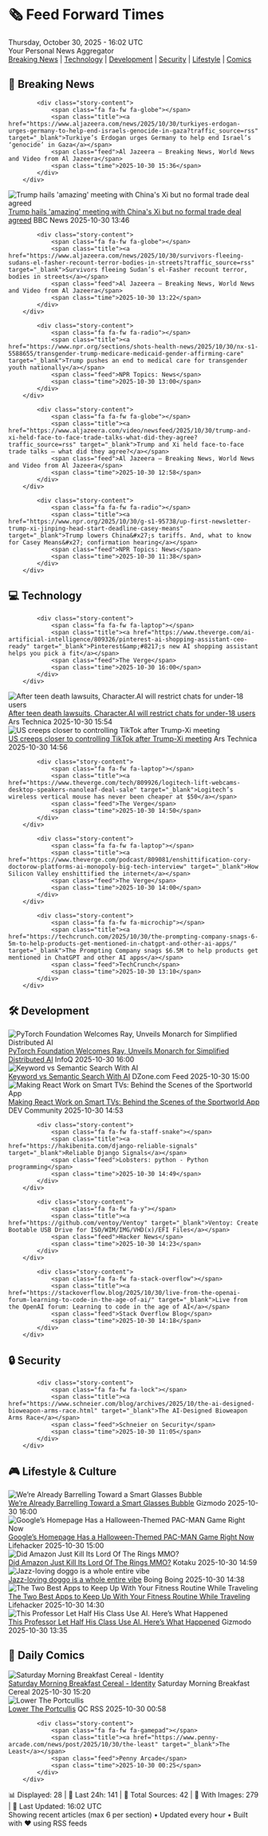 <!-- Processing 54 RSS feeds at 2025-10-30 16:02:10 UTC -->
<!-- Processing: XKCD -->
<!-- Processing: Saturday Morning Breakfast Cereal -->
<!-- Processing: Penny Arcade -->
<!-- Processing: Poorly Drawn Lines -->
<!-- Processing: Garfield -->
<!-- Processing: Cyanide & Happiness -->
<!-- Processing: Questionable Content -->
<!-- Processing: Dinosaur Comics -->
<!-- Processing: CNN Breaking News -->
<!-- Processing: BBC World News -->
<!-- Processing: Al Jazeera Breaking News -->
<!-- Processing: Reuters Top News -->
<!-- Processing: Reuters World News -->
<!-- Processing: NBC News Breaking -->
<!-- Processing: Sky News World -->
<!-- Processing: The Verge -->
<!-- Processing: Ars Technica -->
<!-- Processing: Slashdot -->
<!-- Processing: Lobsters Python -->
<!-- Processing: Hacker News -->
<!-- Processing: StackOverflow Blog -->
<!-- Processing: DistroWatch -->
<!-- Processing: GitLab Blog -->
<!-- Processing: InfoQ -->
<!-- Processing: DZone -->
<!-- Processing: Martin Fowler -->
<!-- Processing: The Pragmatic Engineer -->
<!-- Processing: Lifehacker -->
<!-- Processing: Gizmodo -->
<!-- Processing: Kotaku -->
<!-- Generated 13 new posts out of 30 feeds processed -->
<div class="newspaper-header">
    <h1 class="newspaper-title">🗞️ Feed Forward Times</h1>
    <div class="newspaper-date">Thursday, October 30, 2025 - 16:02 UTC</div>
    <div class="newspaper-subtitle">Your Personal News Aggregator</div>
</div>

<div class="newspaper-nav">
    <a href="#breaking">Breaking News</a> |
    <a href="#tech">Technology</a> |
    <a href="#dev">Development</a> |
    <a href="#security">Security</a> |
    <a href="#lifestyle">Lifestyle</a> |
    <a href="#webcomics">Comics</a>
</div>

<div class="news-section breaking-news" id="breaking">
<h2 class="section-header">🚨 Breaking News</h2>
<div class="stories-container">
<div class="story">
            
            <div class="story-content">
                <span class="fa fa-fw fa-globe"></span>
                <span class="title"><a href="https://www.aljazeera.com/news/2025/10/30/turkiyes-erdogan-urges-germany-to-help-end-israels-genocide-in-gaza?traffic_source=rss" target="_blank">Turkiye’s Erdogan urges Germany to help end Israel’s ‘genocide’ in Gaza</a></span>
                <span class="feed">Al Jazeera – Breaking News, World News and Video from Al Jazeera</span>
                <span class="time">2025-10-30 15:36</span>
            </div>
        </div>
<div class="story">
            <img src="https://ichef.bbci.co.uk/ace/standard/240/cpsprodpb/9d31/live/da437390-b59a-11f0-aa13-0b0479f6f42a.jpg" alt="Trump hails &#x27;amazing&#x27; meeting with China&#x27;s Xi but no formal trade deal agreed" class="story-image" loading="lazy" onerror="this.style.display='none'">
            <div class="story-content">
                <span class="fa fa-fw fa-earth-americas"></span>
                <span class="title"><a href="https://www.bbc.com/news/articles/crl25xl1gjpo?at_medium=RSS&at_campaign=rss" target="_blank">Trump hails &#x27;amazing&#x27; meeting with China&#x27;s Xi but no formal trade deal agreed</a></span>
                <span class="feed">BBC News</span>
                <span class="time">2025-10-30 13:46</span>
            </div>
        </div>
<div class="story">
            
            <div class="story-content">
                <span class="fa fa-fw fa-globe"></span>
                <span class="title"><a href="https://www.aljazeera.com/news/2025/10/30/survivors-fleeing-sudans-el-fasher-recount-terror-bodies-in-streets?traffic_source=rss" target="_blank">Survivors fleeing Sudan’s el-Fasher recount terror, bodies in streets</a></span>
                <span class="feed">Al Jazeera – Breaking News, World News and Video from Al Jazeera</span>
                <span class="time">2025-10-30 13:22</span>
            </div>
        </div>
<div class="story">
            
            <div class="story-content">
                <span class="fa fa-fw fa-radio"></span>
                <span class="title"><a href="https://www.npr.org/sections/shots-health-news/2025/10/30/nx-s1-5588655/transgender-trump-medicare-medicaid-gender-affirming-care" target="_blank">Trump pushes an end to medical care for transgender youth nationally</a></span>
                <span class="feed">NPR Topics: News</span>
                <span class="time">2025-10-30 13:00</span>
            </div>
        </div>
<div class="story">
            
            <div class="story-content">
                <span class="fa fa-fw fa-globe"></span>
                <span class="title"><a href="https://www.aljazeera.com/video/newsfeed/2025/10/30/trump-and-xi-held-face-to-face-trade-talks-what-did-they-agree?traffic_source=rss" target="_blank">Trump and Xi held face-to-face trade talks – what did they agree?</a></span>
                <span class="feed">Al Jazeera – Breaking News, World News and Video from Al Jazeera</span>
                <span class="time">2025-10-30 12:58</span>
            </div>
        </div>
<div class="story">
            
            <div class="story-content">
                <span class="fa fa-fw fa-radio"></span>
                <span class="title"><a href="https://www.npr.org/2025/10/30/g-s1-95738/up-first-newsletter-trump-xi-jinping-head-start-deadline-casey-means" target="_blank">Trump lowers China&#x27;s tariffs. And, what to know for Casey Means&#x27; confirmation hearing</a></span>
                <span class="feed">NPR Topics: News</span>
                <span class="time">2025-10-30 11:38</span>
            </div>
        </div>
</div>
</div>
<div class="news-section tech-news" id="tech">
<h2 class="section-header">💻 Technology</h2>
<div class="stories-container">
<div class="story">
            
            <div class="story-content">
                <span class="fa fa-fw fa-laptop"></span>
                <span class="title"><a href="https://www.theverge.com/ai-artificial-intelligence/809326/pinterest-ai-shopping-assistant-ceo-ready" target="_blank">Pinterest&amp;#8217;s new AI shopping assistant helps you pick a fit</a></span>
                <span class="feed">The Verge</span>
                <span class="time">2025-10-30 16:00</span>
            </div>
        </div>
<div class="story">
            <img src="https://cdn.arstechnica.net/wp-content/uploads/2025/03/robot_no_sign_3-500x500.jpg" alt="After teen death lawsuits, Character.AI will restrict chats for under-18 users" class="story-image" loading="lazy" onerror="this.style.display='none'">
            <div class="story-content">
                <span class="fa fa-fw fa-cog"></span>
                <span class="title"><a href="https://arstechnica.com/information-technology/2025/10/after-teen-death-lawsuits-character-ai-will-restrict-chats-for-under-18-users/" target="_blank">After teen death lawsuits, Character.AI will restrict chats for under-18 users</a></span>
                <span class="feed">Ars Technica</span>
                <span class="time">2025-10-30 15:54</span>
            </div>
        </div>
<div class="story">
            <img src="https://cdn.arstechnica.net/wp-content/uploads/2025/10/GettyImages-2244071819-500x500.jpg" alt="US creeps closer to controlling TikTok after Trump-Xi meeting" class="story-image" loading="lazy" onerror="this.style.display='none'">
            <div class="story-content">
                <span class="fa fa-fw fa-cog"></span>
                <span class="title"><a href="https://arstechnica.com/tech-policy/2025/10/us-creeps-closer-to-controlling-tiktok-after-trump-xi-meeting/" target="_blank">US creeps closer to controlling TikTok after Trump-Xi meeting</a></span>
                <span class="feed">Ars Technica</span>
                <span class="time">2025-10-30 14:56</span>
            </div>
        </div>
<div class="story">
            
            <div class="story-content">
                <span class="fa fa-fw fa-laptop"></span>
                <span class="title"><a href="https://www.theverge.com/tech/809926/logitech-lift-webcams-desktop-speakers-nanoleaf-deal-sale" target="_blank">Logitech’s wireless vertical mouse has never been cheaper at $50</a></span>
                <span class="feed">The Verge</span>
                <span class="time">2025-10-30 14:50</span>
            </div>
        </div>
<div class="story">
            
            <div class="story-content">
                <span class="fa fa-fw fa-laptop"></span>
                <span class="title"><a href="https://www.theverge.com/podcast/809081/enshittification-cory-doctorow-platforms-ai-monopoly-big-tech-interview" target="_blank">How Silicon Valley enshittified the internet</a></span>
                <span class="feed">The Verge</span>
                <span class="time">2025-10-30 14:00</span>
            </div>
        </div>
<div class="story">
            
            <div class="story-content">
                <span class="fa fa-fw fa-microchip"></span>
                <span class="title"><a href="https://techcrunch.com/2025/10/30/the-prompting-company-snags-6-5m-to-help-products-get-mentioned-in-chatgpt-and-other-ai-apps/" target="_blank">The Prompting Company snags $6.5M to help products get mentioned in ChatGPT and other AI apps</a></span>
                <span class="feed">TechCrunch</span>
                <span class="time">2025-10-30 13:10</span>
            </div>
        </div>
</div>
</div>
<div class="news-section dev-news" id="dev">
<h2 class="section-header">🛠️ Development</h2>
<div class="stories-container">
<div class="story">
            <img src="https://res.infoq.com/news/2025/10/pytorch-conf-ray-monarch/en/headerimage/V4zqpWHQ-1761799193537.jpeg" alt="PyTorch Foundation Welcomes Ray, Unveils Monarch for Simplified Distributed AI" class="story-image" loading="lazy" onerror="this.style.display='none'">
            <div class="story-content">
                <span class="fa fa-fw fa-info-circle"></span>
                <span class="title"><a href="https://www.infoq.com/news/2025/10/pytorch-conf-ray-monarch/?utm_campaign=infoq_content&utm_source=infoq&utm_medium=feed&utm_term=global" target="_blank">PyTorch Foundation Welcomes Ray, Unveils Monarch for Simplified Distributed AI</a></span>
                <span class="feed">InfoQ</span>
                <span class="time">2025-10-30 16:00</span>
            </div>
        </div>
<div class="story">
            <img src="https://dz2cdn1.dzone.com/thumbnail?fid=18718917&w=600" alt="Keyword vs Semantic Search With AI" class="story-image" loading="lazy" onerror="this.style.display='none'">
            <div class="story-content">
                <span class="fa fa-fw fa-newspaper"></span>
                <span class="title"><a href="https://dzone.com/articles/keyword-vs-semantic-search-with-ai" target="_blank">Keyword vs Semantic Search With AI</a></span>
                <span class="feed">DZone.com Feed</span>
                <span class="time">2025-10-30 15:00</span>
            </div>
        </div>
<div class="story">
            <img src="https://media2.dev.to/dynamic/image/width=800%2Cheight=%2Cfit=scale-down%2Cgravity=auto%2Cformat=auto/https%3A%2F%2Fdev-to-uploads.s3.amazonaws.com%2Fuploads%2Farticles%2F9pf54h2vuem7v0j5xeo8.png" alt="Making React Work on Smart TVs: Behind the Scenes of the Sportworld App" class="story-image" loading="lazy" onerror="this.style.display='none'">
            <div class="story-content">
                <span class="fa fa-fw fa-code"></span>
                <span class="title"><a href="https://dev.to/ivan_kuten/making-react-work-on-smart-tvs-behind-the-scenes-of-the-sportworld-app-2ahi" target="_blank">Making React Work on Smart TVs: Behind the Scenes of the Sportworld App</a></span>
                <span class="feed">DEV Community</span>
                <span class="time">2025-10-30 14:53</span>
            </div>
        </div>
<div class="story">
            
            <div class="story-content">
                <span class="fa fa-fw fa-staff-snake"></span>
                <span class="title"><a href="https://hakibenita.com/django-reliable-signals" target="_blank">Reliable Django Signals</a></span>
                <span class="feed">Lobsters: python - Python programming</span>
                <span class="time">2025-10-30 14:49</span>
            </div>
        </div>
<div class="story">
            
            <div class="story-content">
                <span class="fa fa-fw fa-y"></span>
                <span class="title"><a href="https://github.com/ventoy/Ventoy" target="_blank">Ventoy: Create Bootable USB Drive for ISO/WIM/IMG/VHD(x)/EFI Files</a></span>
                <span class="feed">Hacker News</span>
                <span class="time">2025-10-30 14:23</span>
            </div>
        </div>
<div class="story">
            
            <div class="story-content">
                <span class="fa fa-fw fa-stack-overflow"></span>
                <span class="title"><a href="https://stackoverflow.blog/2025/10/30/live-from-the-openai-forum-learning-to-code-in-the-age-of-ai/" target="_blank">Live from the OpenAI forum: Learning to code in the age of AI</a></span>
                <span class="feed">Stack Overflow Blog</span>
                <span class="time">2025-10-30 14:18</span>
            </div>
        </div>
</div>
</div>
<div class="news-section security-news" id="security">
<h2 class="section-header">🔒 Security</h2>
<div class="stories-container">
<div class="story">
            
            <div class="story-content">
                <span class="fa fa-fw fa-lock"></span>
                <span class="title"><a href="https://www.schneier.com/blog/archives/2025/10/the-ai-designed-bioweapon-arms-race.html" target="_blank">The AI-Designed Bioweapon Arms Race</a></span>
                <span class="feed">Schneier on Security</span>
                <span class="time">2025-10-30 11:05</span>
            </div>
        </div>
</div>
</div>
<div class="news-section lifestyle-news" id="lifestyle">
<h2 class="section-header">🎮 Lifestyle & Culture</h2>
<div class="stories-container">
<div class="story">
            <img src="https://gizmodo.com/app/uploads/2025/10/inmo-air-3-smartglasses-review-13-1280x853.jpg" alt="We’re Already Barrelling Toward a Smart Glasses Bubble" class="story-image" loading="lazy" onerror="this.style.display='none'">
            <div class="story-content">
                <span class="fa fa-fw fa-computer"></span>
                <span class="title"><a href="https://gizmodo.com/were-already-barrelling-towards-a-smart-glasses-bubble-2000679391" target="_blank">We’re Already Barrelling Toward a Smart Glasses Bubble</a></span>
                <span class="feed">Gizmodo</span>
                <span class="time">2025-10-30 16:00</span>
            </div>
        </div>
<div class="story">
            <img src="https://lifehacker.com/imagery/articles/01K8TR6KGMY3PAMPQB2S70G0DK/hero-image.jpg" alt="Google’s Homepage Has a Halloween-Themed PAC-MAN Game Right Now" class="story-image" loading="lazy" onerror="this.style.display='none'">
            <div class="story-content">
                <span class="fa fa-fw fa-life-ring"></span>
                <span class="title"><a href="https://lifehacker.com/tech/google-has-a-halloween-themed-pac-man-game?utm_medium=RSS" target="_blank">Google’s Homepage Has a Halloween-Themed PAC-MAN Game Right Now</a></span>
                <span class="feed">Lifehacker</span>
                <span class="time">2025-10-30 15:00</span>
            </div>
        </div>
<div class="story">
            <img src="https://kotaku.com/app/uploads/2025/10/image-5.jpg" alt="Did Amazon Just Kill Its Lord Of The Rings MMO?" class="story-image" loading="lazy" onerror="this.style.display='none'">
            <div class="story-content">
                <span class="fa fa-fw fa-gamepad"></span>
                <span class="title"><a href="https://kotaku.com/amazon-lord-rings-mmo-resident-evil-switch-2-pro-controller-2000640104" target="_blank">Did Amazon Just Kill Its Lord Of The Rings MMO?</a></span>
                <span class="feed">Kotaku</span>
                <span class="time">2025-10-30 14:59</span>
            </div>
        </div>
<div class="story">
            <img src="https://i0.wp.com/boingboing.net/wp-content/uploads/2025/10/Screenshot-2025-10-29-at-1.25.56-PM.png?fit=832%2C1120&amp;quality=55&amp;ssl=1" alt="Jazz-loving doggo is a whole entire vibe" class="story-image" loading="lazy" onerror="this.style.display='none'">
            <div class="story-content">
                <span class="fa fa-fw fa-arrow-right"></span>
                <span class="title"><a href="https://boingboing.net/2025/10/30/jazz-loving-doggo-is-a-whole-entire-vibe.html" target="_blank">Jazz-loving doggo is a whole entire vibe</a></span>
                <span class="feed">Boing Boing</span>
                <span class="time">2025-10-30 14:38</span>
            </div>
        </div>
<div class="story">
            <img src="https://lifehacker.com/imagery/articles/01K8TR21VHASV7X3ZXD210KF04/hero-image.png" alt="The Two Best Apps to Keep Up With Your Fitness Routine While Traveling" class="story-image" loading="lazy" onerror="this.style.display='none'">
            <div class="story-content">
                <span class="fa fa-fw fa-life-ring"></span>
                <span class="title"><a href="https://lifehacker.com/health/two-best-fitness-apps-for-travel?utm_medium=RSS" target="_blank">The Two Best Apps to Keep Up With Your Fitness Routine While Traveling</a></span>
                <span class="feed">Lifehacker</span>
                <span class="time">2025-10-30 14:30</span>
            </div>
        </div>
<div class="story">
            <img src="https://gizmodo.com/app/uploads/2024/12/GettyImages-2185275106-1024x683.jpg" alt="This Professor Let Half His Class Use AI. Here’s What Happened" class="story-image" loading="lazy" onerror="this.style.display='none'">
            <div class="story-content">
                <span class="fa fa-fw fa-computer"></span>
                <span class="title"><a href="https://gizmodo.com/this-professor-let-half-his-class-use-ai-heres-what-happened-2000678960" target="_blank">This Professor Let Half His Class Use AI. Here’s What Happened</a></span>
                <span class="feed">Gizmodo</span>
                <span class="time">2025-10-30 13:35</span>
            </div>
        </div>
</div>
</div>
<div class="news-section webcomics-section" id="webcomics">
<h2 class="section-header">🎨 Daily Comics</h2>
<div class="stories-container">
<div class="story">
            <img src="https://www.smbc-comics.com/comics/1761793959-20251030.png" alt="Saturday Morning Breakfast Cereal - Identity" class="story-image" loading="lazy" onerror="this.style.display='none'">
            <div class="story-content">
                <span class="fa fa-fw fa-smile"></span>
                <span class="title"><a href="https://www.smbc-comics.com/comic/identity-2" target="_blank">Saturday Morning Breakfast Cereal - Identity</a></span>
                <span class="feed">Saturday Morning Breakfast Cereal</span>
                <span class="time">2025-10-30 15:20</span>
            </div>
        </div>
<div class="story">
            <img src="http://www.questionablecontent.net/comics/5690.png" alt="Lower The Portcullis" class="story-image" loading="lazy" onerror="this.style.display='none'">
            <div class="story-content">
                <span class="fa fa-fw fa-music"></span>
                <span class="title"><a href="http://questionablecontent.net/view.php?comic=5690" target="_blank">Lower The Portcullis</a></span>
                <span class="feed">QC RSS</span>
                <span class="time">2025-10-30 00:58</span>
            </div>
        </div>
<div class="story">
            
            <div class="story-content">
                <span class="fa fa-fw fa-gamepad"></span>
                <span class="title"><a href="https://www.penny-arcade.com/news/post/2025/10/30/the-least" target="_blank">The Least</a></span>
                <span class="feed">Penny Arcade</span>
                <span class="time">2025-10-30 00:25</span>
            </div>
        </div>
</div>
</div>

<div class="newspaper-footer">
    <div class="stats">
        📊 Displayed: 28 | 📅 Last 24h: 141 | 📡 Total Sources: 42 | 📸 With Images: 279 |
        🔄 Last Updated: 16:02 UTC
    </div>
    <div class="footer-note">
        Showing recent articles (max 6 per section) • Updated every hour • Built with ❤️ using RSS feeds
    </div>
</div>
